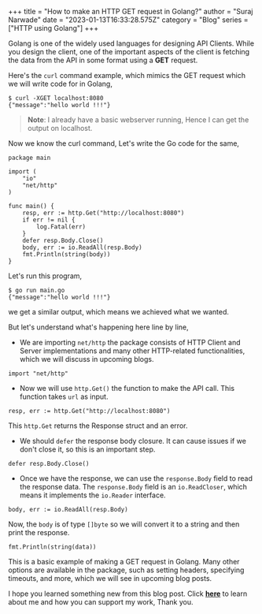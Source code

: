 +++
title = "How to make an HTTP GET request in Golang?"
author = "Suraj Narwade"
date = "2023-01-13T16:33:28.575Z"
category = "Blog"
series = ["HTTP using Golang"]
+++

Golang is one of the widely used languages for designing API Clients. While you design the client, one of the important aspects of the client is fetching the data from the API in some format using a **GET** request.


Here's the `curl` command example, which mimics the GET request which we will write code for in Golang,



```
$ curl -XGET localhost:8080
{"message":"hello world !!!"}

```


> **Note**: I already have a basic webserver running, Hence I can get the output on localhost.


Now we know the curl command, Let's write the Go code for the same,



```
package main

import (
    "io"
    "net/http"
)

func main() {
    resp, err := http.Get("http://localhost:8080")
    if err != nil {
        log.Fatal(err)
    }
    defer resp.Body.Close()
    body, err := io.ReadAll(resp.Body)
    fmt.Println(string(body))
}

```

Let's run this program,



```
$ go run main.go
{"message":"hello world !!!"}

```

we get a similar output, which means we achieved what we wanted.


But let's understand what's happening here line by line,


* We are importing `net/http` the package consists of HTTP Client and Server implementations and many other HTTP\-related functionalities, which we will discuss in upcoming blogs.



```
import "net/http"

```

* Now we will use `http.Get()` the function to make the API call. This function takes `url` as input.



```
resp, err := http.Get("http://localhost:8080")

```

This `http.Get` returns the Response struct and an error.


* We should `defer` the response body closure. It can cause issues if we don't close it, so this is an important step.



```
defer resp.Body.Close()

```

* Once we have the response, we can use the `response.Body` field to read the response data. The `response.Body` field is an `io.ReadCloser`, which means it implements the `io.Reader` interface.



```
body, err := io.ReadAll(resp.Body)

```

Now, the `body` is of type `[]byte` so we will convert it to a string and then print the response.



```
fmt.Println(string(data))

```

This is a basic example of making a GET request in Golang. Many other options are available in the package, such as setting headers, specifying timeouts, and more, which we will see in upcoming blog posts.


I hope you learned something new from this blog post. Click [**here**](https://surajincloud.com/about) to learn about me and how you can support my work, Thank you.


